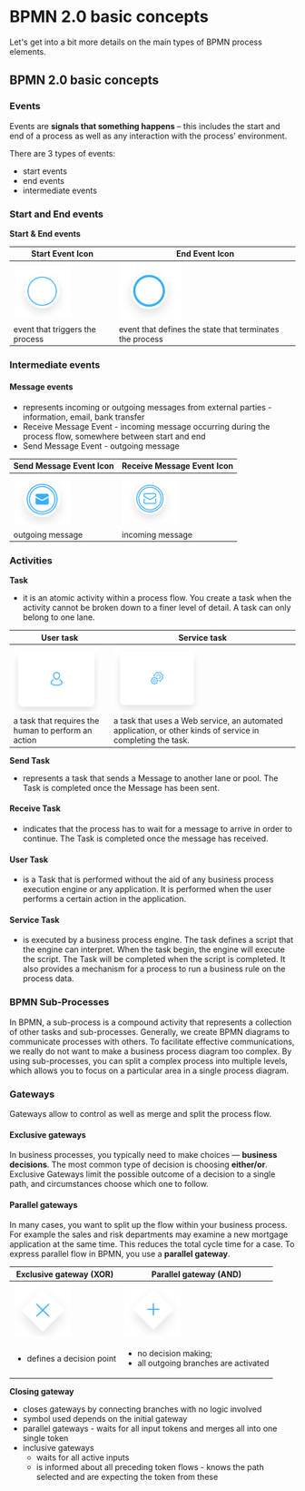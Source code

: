 # BPMN 2.0 basic concepts

Let's get into a bit more details on the main types of BPMN process elements.

## BPMN 2.0 basic concepts

### Events

Events are **signals that something happens** – this includes the start and end of a process as well as any interaction with the process’ environment.

There are 3 types of events:

* start events
* end events
* intermediate events

### Start and End events

**Start & End events**

| Start Event Icon                  | End Event Icon                                           |
| --------------------------------- | -------------------------------------------------------- |
| ![](./img/event_start.png#center) | ![](./img/event_end.png#center)                          |
| event that triggers the process   | event that defines the state that terminates the process |

### Intermediate events

#### **Message events**

* represents incoming or outgoing messages from external parties - information, email, bank transfer
* Receive Message Event - incoming message occurring during the process flow, somewhere between start and end
* Send Message Event - outgoing message

| Send Message Event Icon            | Receive Message Event Icon            |
| ---------------------------------- | ------------------------------------- |
| ![](./img/message_send.png#center) | ![](./img/message_receive.png#center) |
| outgoing message                   | incoming message                      |

### Activities

**Task**

* it is an atomic activity within a process flow. You create a task when the activity cannot be broken down to a finer level of detail. A task can only belong to one lane.



| User task                                           | Service task                                                                                                |
| --------------------------------------------------- | ----------------------------------------------------------------------------------------------------------- |
| ![](./img/user_task.png#center)                     | ![](./img/service_task.png#center)                                                                          |
| a task that requires the human to perform an action | a task that uses a Web service, an automated application, or other kinds of service in completing the task. |

**Send Task**

* represents a task that sends a Message to another lane or pool. The Task is completed once the Message has been sent.

#### Receive Task

* indicates that the process has to wait for a message to arrive in order to continue. The Task is completed once the message has received.

#### User Task

* is a Task that is performed without the aid of any business process execution engine or any application. It is performed when the user performs a certain action in the application.

#### Service Task

* is executed by a business process engine. The task defines a script that the engine can interpret. When the task begin, the engine will execute the script. The Task will be completed when the script is completed. It also provides a mechanism for a process to run a business rule on the process data.

### BPMN Sub-Processes

In BPMN, a sub-process is a compound activity that represents a collection of other tasks and sub-processes. Generally, we create BPMN diagrams to communicate processes with others. To facilitate effective communications, we really do not want to make a business process diagram too complex. By using sub-processes, you can split a complex process into multiple levels, which allows you to focus on a particular area in a single process diagram.

### Gateways

Gateways allow to control as well as merge and split the process flow.

#### Exclusive gateways

In business processes, you typically need to make choices — **business decisions**. The most common type of decision is choosing **either/or**. Exclusive Gateways limit the possible outcome of a decision to a single path, and circumstances choose which one to follow.

#### Parallel gateways

In many cases, you want to split up the flow within your business process. For example the sales and risk departments may examine a new mortgage application at the same time. This reduces the total cycle time for a case. To express parallel flow in BPMN, you use a **parallel gateway**.

| Exclusive gateway (XOR)                     | Parallel gateway (AND)                                                             |
| ------------------------------------------- | ---------------------------------------------------------------------------------- |
| ![](../../img/gateway_exclusive.png#center) | ![](../../img/gateway_parallel.png#center)                                         |
| <ul><li>defines a decision point</li></ul>  | <ul><li>no decision making; </li><li>all outgoing branches are activated</li></ul> |

**Closing gateway**

* closes gateways by connecting branches with no logic involved
* symbol used depends on the initial gateway
* parallel gateways - waits for all input tokens and merges all into one single token
* inclusive gateways
  * waits for all active inputs
  * is informed about all preceding token flows - knows the path selected and are expecting the token from these